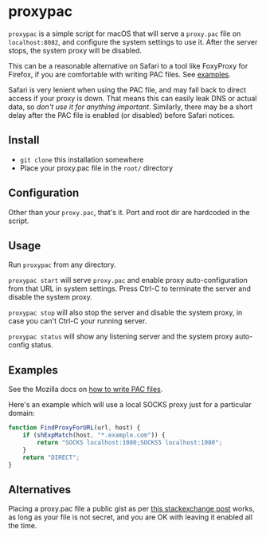 # proxypac

`proxypac` is a simple script for macOS that will serve a `proxy.pac` file on `localhost:8082`, and configure the system settings to use it. After the server stops, the system proxy will be disabled.

This can be a reasonable alternative on Safari to a tool like FoxyProxy for Firefox, if you are comfortable with writing PAC files. See [examples](#examples).

Safari is very lenient when using the PAC file, and may fall back to direct access if your proxy is down. That means this can easily leak DNS or actual data, so *don't use it for anything important*. Similarly, there may be a short delay after the PAC file is enabled (or disabled) before Safari notices.

## Install

- `git clone` this installation somewhere
- Place your proxy.pac file in the `root/` directory

## Configuration

Other than your `proxy.pac`, that's it. Port and root dir are hardcoded in the script.

## Usage

Run `proxypac` from any directory.

`proxypac start` will serve `proxy.pac` and enable proxy auto-configuration from that URL in system settings. Press Ctrl-C to terminate the server and disable the system proxy.

`proxypac stop` will also stop the server and disable the system proxy, in case you can't Ctrl-C your running server.

`proxypac status` will show any listening server and the system proxy auto-config status.

## Examples

See the Mozilla docs on [how to write PAC files](https://developer.mozilla.org/en-US/docs/Web/HTTP/Proxy_servers_and_tunneling/Proxy_Auto-Configuration_PAC_file).

Here's an example which will use a local SOCKS proxy just for a particular domain:

```js
function FindProxyForURL(url, host) {
    if (shExpMatch(host, "*.example.com")) {
        return "SOCKS localhost:1080;SOCKS5 localhost:1080";
    }
    return "DIRECT";
}
```

## Alternatives

Placing a proxy.pac file a public gist as per [this stackexchange post](https://apple.stackexchange.com/a/396773/287722) works, as long as your file is not secret, and you are OK with leaving it enabled all the time.

